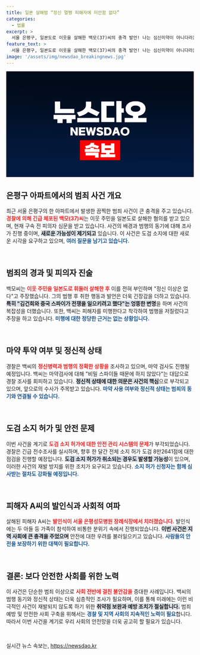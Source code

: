 ```yaml
---
title: 일본 살해범 “정신 멀쩡 피해자에 미안함 없다”
categories:
  - 법률
excerpt: >
  서울 은평구, 일본도로 이웃을 살해한 백모(37)씨의 충격 발언! 나는 심신미약이 아니다라는 고백과 함께, 그는 마약 투약 의혹과 함께 자신의 범행 동기를 황당한 conspiracy로 설명했다. 경찰, 도검 안전 관리 전수조사 착수!
feature_text: >
  서울 은평구, 일본도로 이웃을 살해한 백모(37)씨의 충격 발언! 나는 심신미약이 아니다라는 고백과 함께, 그는 마약 투약 의혹과 함께 자신의 범행 동기를 황당한 conspiracy로 설명했다. 경찰, 도검 안전 관리 전수조사 착수!
image: '/assets/img/newsdao_breakingnews.jpg'
---
```


<p><img src="/assets/img/newsdao_breakingnews.jpg" alt="flaretime 속보" /></p>

<h2 data-ke-size="size26">은평구 아파트에서의 범죄 사건 개요</h2>

<p data-ke-size="size16">최근 서울 은평구의 한 아파트에서 발생한 끔찍한 범죄 사건이 큰 충격을 주고 있습니다. <b><span style="color: #ee2323;">경찰에 의해 긴급 체포된 백모(37)씨</span></b>는 이웃 주민을 일본도로 살해한 혐의를 받고 있으며, 현재 구속 전 피의자 심문을 받고 있습니다. 사건의 배경과 범행의 동기에 대해 조사가 진행 중이며, <b><span style="background-color: #21538527;">새로운 가능성이 제기되고</span></b> 있습니다. 이 사건은 도검 소지에 대한 새로운 시각을 요구하고 있으며, <b><span style="color: #1a5490;">여러 질문을 남기고 있습니다.</span></b></p>

<p data-ke-size="size16">&nbsp;</p>

<h2 data-ke-size="size26">범죄의 경과 및 피의자 진술</h2>

<p data-ke-size="size16">백모씨는 <b><span style="color: #ee2323;">이웃 주민을 일본도로 휘둘러 살해한 후</span></b> 이를 전혀 부인하며 "정신 이상은 없다"고 주장했습니다. 그의 범행 후 취한 행동과 발언은 더욱 긴장감을 더하고 있습니다. <b><span style="background-color: #21538527;">특히 "김건희와 중국 스파이가 전쟁을 일으키려고 했다"는 엉뚱한 변명</span></b>을 하며 사건의 복잡성을 더했습니다. 또한, 백씨는 피해자를 미행한다고 착각하여 범행을 저질렀다고 주장을 하고 있습니다. <b><span style="color: #1a5490;">미행에 대한 정당한 근거는 없는 상황입니다.</span></b></p>

<p data-ke-size="size16">&nbsp;</p>

<h2 data-ke-size="size26">마약 투약 여부 및 정신적 상태</h2>

<p data-ke-size="size16">경찰은 백씨의 <b><span style="color: #ee2323;">정신병력과 범행의 정확한 상황을</span></b> 조사하고 있으며, 마약 검사도 진행될 예정입니다. 백씨는 마약검사에 대해 "비밀 스파이들 때문에 하지 않았다"는 대답으로 경찰 조사를 회피하고 있습니다. <b><span style="background-color: #21538527;">정신적 상태에 대한 의문은 사건의 핵심</span></b>으로 부각되고 있으며, 앞으로의 수사가 주목받고 있습니다. <b><span style="color: #1a5490;">마약 사용 여부와 정신적 상태는 범죄의 동기와 연결될 수 있습니다.</span></b></p>

<p data-ke-size="size16">&nbsp;</p>

<h2 data-ke-size="size26">도검 소지 허가 및 안전 문제</h2>

<p data-ke-size="size16">이번 사건을 계기로 <b><span style="color: #ee2323;">도검 소지 허가에 대한 안전 관리 시스템의 문제</span></b>가 부각되었습니다. 경찰은 긴급 전수조사를 실시하며, 향후 한 달간 전체 소지 허가 도검 8만2641점에 대한 점검을 진행할 예정입니다. <b><span style="background-color: #21538527;">도검 소지 허가가 취소되는 경우도 발생할 가능성</span></b>이 있으며, 이러한 사건의 재발 방지를 위한 조치가 요구되고 있습니다. <b><span style="color: #1a5490;">소지 허가 신청자는 함께 심사받는 절차도 강화될 예정입니다.</span></b></p>

<p data-ke-size="size16">&nbsp;</p>

<h2 data-ke-size="size26">피해자 A씨의 발인식과 사회적 여파</h2>

<p data-ke-size="size16">살해된 피해자 A씨는 <b><span style="color: #ee2323;">발인식이 서울 은평성모병원 장례식장에서 치러졌습니다.</span></b> 발인식에는 두 아들 등 가족이 참석하여 비통한 분위기 속에서 진행되었습니다. <b><span style="background-color: #21538527;">이번 사건은 지역 사회에 큰 충격을 주었으며</span></b> 안전에 대한 우려를 불러일으키고 있습니다. <b><span style="color: #1a5490;">사람들의 안전을 보장하기 위한 대책이 필요합니다.</span></b></p>

<p data-ke-size="size16">&nbsp;</p>

<h2 data-ke-size="size26">결론: 보다 안전한 사회를 위한 노력</h2>

<p data-ke-size="size16">이 사건은 단순한 범죄 이상으로 <b><span style="color: #ee2323;">사회 전반에 걸친 불안감을</span></b> 증대한 사례입니다. 백씨의 범행 동기와 정신적 상태는 더욱 심층적인 조사가 필요하며, 이를 통해 미래에는 이런 비극적인 사건이 재발되지 않도록 하기 위한 <b><span style="background-color: #21538527;">취약점 보완과 예방 조치가 절실합니다.</span></b> 범죄 예방 및 안전한 사회 구축을 위해서는 <b><span style="color: #1a5490;">경찰 및 지역 사회의 지속적인 노력이 필요</span></b>합니다. 따라서 이번 사건을 계기로 우리 사회의 안전망을 더욱 공고히 할 필요가 있습니다.</p>

<p data-ke-size="size16">&nbsp;</p>
실시간 뉴스 속보는, <a href="https://newsdao.kr" rel="dofollow">https://newsdao.kr</a>


